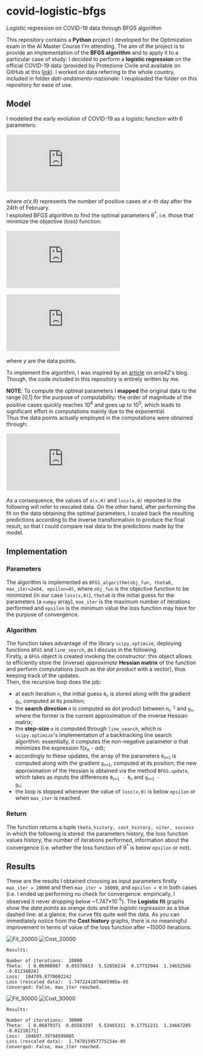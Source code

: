 # covid-logistic-bfgs
Logistic regression on COVID-19 data through BFGS algorithm

This repository contains a **Python** project I developed for the Optimization exam in the AI Master Course I'm attending. The aim of the project is to provide an implementation of the **BFGS algorithm** and to apply it to a particular case of study: I decided to perform a **logistic regression** on the official COVID-19 data (provided by Protezione Civile and available on GitHub at this [link](https://github.com/pcm-dpc/COVID-19)). I worked on data referring to the whole country, included in folder _dati-andamento-nazionale_: I reuploaded the folder on this repository for ease of use.

## Model
I modelled the early evolution of COVID-19 as a logistic function with 6 parameters:
<br><br>![equation](https://latex.codecogs.com/png.latex?%5Cdpi%7B150%7D%20%5Csigma%28x%2C%5Cboldsymbol%7B%5Ctheta%7D%29%20%3D%20%5Cfrac%7B%5Ctheta_%7B0%7D%7D%7B%5Ctheta_%7B1%7D&plus;%5Ctheta_%7B2%7D*e%5E%7B-%5Ctheta_%7B3%7D*%28x-%5Ctheta_%7B4%7D%29%7D%7D&plus;%5Ctheta_%7B5%7D) <br><br>where _σ(x,θ)_ represents the number of positive cases at _x_-th day after the 24th of February.
<br>I exploited BFGS algorithm to find the optimal parameters θ<sup>*</sup>, i.e. those that minimize the objective (_loss_) function:
<br><br>![equation](https://latex.codecogs.com/png.latex?%5Cdpi%7B150%7D%20%5Cbg_white%20loss%28%5Cboldsymbol%7Bx%7D%2C%5Cboldsymbol%7B%5Ctheta%7D%29%20%3D%20%5Cfrac%7B1%7D%7B2n%7D%5Csum_%7Bi%3D1%7D%5E%7Bn%7D%7B%5Cleft%28%5Csigma%28x_%7Bi%7D%2C%5Cboldsymbol%7B%5Ctheta%7D%29%20-%20y_%7Bi%7D%5Cright%29%7D%5E%7B2%7D)
<br><br>![equation](https://latex.codecogs.com/png.latex?%5Cdpi%7B150%7D%20%5Ctheta%5E%7B*%7D%20%3D%20%5Cunderset%7B%5Ctheta%7D%7Bmin%7D%28loss%28%5Cboldsymbol%7Bx%7D%2C%5Cboldsymbol%7B%5Ctheta%7D%29%29) <br><br>where _y_ are the data points.

To implement the algorithm, I was inspired by an [article](https://aria42.com/blog/2014/12/understanding-lbfgs) on _aria42_'s blog. Though, the code included in this repository is entirely written by me.

**NOTE**: To compute the optimal parameters I **mapped** the original data to the range [0,1] for the purpose of computability: the order of magnitude of the positive cases quickly reaches 10<sup>4</sup> and goes up to 10<sup>5</sup>, which leads to significant effort in computations mainly due to the exponential.
<br>Thus the data points actually employed in the computations were obtained through:
<br><br>![equation](https://latex.codecogs.com/png.latex?%5Cdpi%7B150%7D%20%5Chat%7By_%7Bi%7D%7D%20%3D%20%5Cfrac%7By_%7Bi%7D-y_%7Bmin%7D%7D%7By_%7Bmax%7D-y_%7Bmin%7D%7D)<br><br>As a consequence, the values of `σ(x,θ)` and `loss(x,θ)` reported in the following will refer to rescaled data.
On the other hand, after performing the fit on the data obtaining the optimal parameters, I scaled back the resulting predictions according to the inverse transformation to produce the final result, so that I could compare real data to the predictions made by the model.


## Implementation
### Parameters
The algorithm is implemented as `BFGS_algorithm(obj_fun, theta0, max_iter=2e04, epsilon=0)`, where `obj_fun` is the objective function to be minimized (in our case `loss(x,θ)`), `theta0` is the initial guess for the parameters (a `numpy` array), `max_iter` is the maximum number of iterations performed and `epsilon` is the minimum value the loss function may have for the purpose of convergence.
### Algorithm
The function takes advantage of the library `scipy.optimize`, deploying functions `BFGS` and `line_search`, as I discuss in the following.
<br>Firstly, a `BFGS` object is created invoking the constructor: this object allows to efficiently store the (inverse) _approximate_ **Hessian matrix** of the function and perform computations (such as the _dot product_ with a vector), thus keeping track of the updates.
<br>Then, the recursive loop does the job:
- at each iteration `n`, the initial guess <code>θ<sub>n</sub></code> is stored along with the gradient <code>g<sub>n</sub></code>, computed at its position;
- the **search direction** `d` is computed as dot product between <code>H<sub>n</sub><sup>-1</sup></code> and <code>g<sub>n</sub></code>, where the former is the current approximation of the inverse Hessian matrix;
- the **step-size** `α` is computed through `line_search`, which is `scipy.optimize`'s implementation of a backtracking line search algorithm: essentially, it computes the non-negative parameter α that minimizes the expression f(x<sub>n</sub> - αd);
- accordingly to these updates, the array of the parameters <code>θ<sub>n+1</sub></code> is computed along with the gradient <code>g<sub>n+1</sub></code>, computed at its position; the new approximation of the Hessian is obtained via the method `BFGS.update`, which takes as inputs the differences <code>θ<sub>n+1</sub> - θ<sub>n</sub></code> and <code>g<sub>n+1</sub> - g<sub>n</sub></code>;
- the loop is stopped whenever the value of `loss(x,θ)` is below `epsilon` or when `max_iter` is reached.
### Return
The function returns a tuple `theta_history, cost_history, niter, success` in which the following is stored: the parameters history, the loss function values history, the number of iterations performed, information about the convergence (i.e. whether the loss function of θ<sup>*</sup> is below `epsilon` or not).


## Results
These are the results I obtained choosing as input parameters firstly `max_iter = 20000` and then `max_iter = 30000`, and `epsilon = 0` in both cases (i.e. I ended up performing no check for convergence: empirically, I observed it never dropping below ~1.747\*10<sup>-5</sup>).
The **Logistic fit** graphs show the _data points_ as orange dots and the _logistic regression_ as a blue dashed line: at a glance, the curve fits quite well the data.
As you can immediately notice from the **Cost history** graphs, there is no meaningful improvement in terms of value of the loss function after ~15000 iterations.

![Fit_20000](https://github.com/michimichiamo/covid-logistic-bfgs/blob/master/images/Fit_20000.png)
![Cost_20000](https://github.com/michimichiamo/covid-logistic-bfgs/blob/master/images/Cost_20000.png)
```
Results:

Number of iterations:  20000
Theta:  [ 0.06900987  0.05576653  5.52850234  0.17732944  1.34652566 -0.01234024]
Loss:  104709.8770002242
Loss (rescaled data):  1.7472241874665985e-05
Converged: False, max_iter reached.
```
![Fit_30000](https://github.com/michimichiamo/covid-logistic-bfgs/blob/master/images/Fit_30000.png)
![Cost_30000](https://github.com/michimichiamo/covid-logistic-bfgs/blob/master/images/Cost_30000.png)
```
Results:

Number of iterations:  30000
Theta:  [ 0.06879371  0.05563397  5.53465311  0.17751231  1.34667285 -0.01218171]
Loss:  104697.39794599885
Loss (rescaled data):  1.747015957775154e-05
Converged: False, max_iter reached.
```
